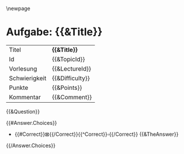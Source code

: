 \newpage

# Aufgabe: {{&Title}}

|               |                |
|---------------|----------------|
| Titel         | **{{&Title}}**  |
| Id            | {{&TopicId}}    |
| Vorlesung     | {{&LectureId}}  |
| Schwierigkeit | {{&Difficulty}} |
| Punkte        | {{&Points}}     |
| Kommentar     | {{&Comment}}    |

{{&Question}}

{{\#Answer.Choices}}

-   {{\#Correct}}$\boxtimes${{/Correct}}{{\^Correct}}$\square${{/Correct}} {{&TheAnswer}}

{{/Answer.Choices}}
